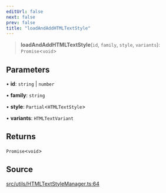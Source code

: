 ```yaml
---
editUrl: false
next: false
prev: false
title: "loadAndAddHTMLTextStyle"
---
```


> **loadAndAddHTMLTextStyle**(`id`, `family`, `style`, `variants`): `Promise`\<`void`\>

## Parameters

• **id**: `string` \| `number`

• **family**: `string`

• **style**: `Partial`\<`HTMLTextStyle`\>

• **variants**: `HTMLTextVariant`

## Returns

`Promise`\<`void`\>

## Source

[src/utils/HTMLTextStyleManager.ts:64](https://github.com/relishinc/dill-pixel/blob/543438455c9a47928084300159416186c2aa1095/src/utils/HTMLTextStyleManager.ts#L64)
